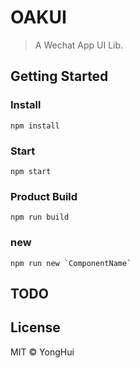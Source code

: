 # OAKUI
> A Wechat App UI Lib.


## Getting Started

### Install
```code
npm install
```

### Start
```code
npm start
```

### Product Build
```code
npm run build
```

### new
```code
npm run new `ComponentName`
```

## TODO

## License
MIT © YongHui